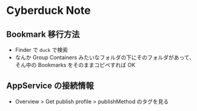 Cyberduck Note
===

## Bookmark 移行方法

- Finder で `duck` で検索
- なんか Group Containers みたいなフォルダの下にそのフォルダがあって、そん中の Bookmarks をそのままコピペすれば OK

## AppService の接続情報

- Overview > Get publish profile > publishMethod のタグを見る
